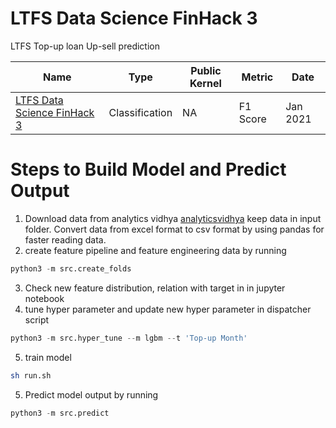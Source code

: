 # LTFS Data Science FinHack 3
LTFS Top-up loan Up-sell prediction

| Name | Type  | Public Kernel |Metric | Date |
| ------ | ------ | ------ | ------ | ------ | 
| [LTFS Data Science FinHack 3](https://datahack.analyticsvidhya.com/contest/ltfs-data-science-finhack-3/#ProblemStatement) | Classification | NA | F1 Score | Jan 2021 |

# Steps to Build Model and Predict Output

1. Download data from analytics vidhya
[analyticsvidhya](https://datahack.analyticsvidhya.com/contest/ltfs-data-science-finhack-3/#DiscussTab/)
keep data in input folder. Convert data from excel format to csv format by using pandas for faster reading data.
2. create feature pipeline and feature engineering data by running
```python
python3 -m src.create_folds
```
3. Check new feature distribution, relation with target in in jupyter notebook
4. tune hyper parameter and update new hyper parameter in dispatcher script
```python
python3 -m src.hyper_tune --m lgbm --t 'Top-up Month'
```
5. train model
```bash
sh run.sh
```
5. Predict model output by running
```python
python3 -m src.predict
```
